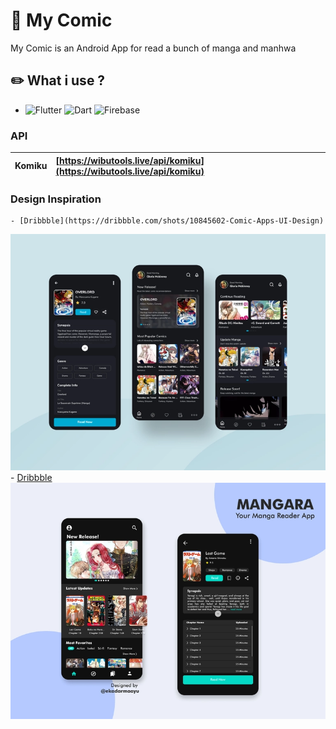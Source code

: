 # 📖 My Comic

My Comic is an Android App for read a bunch of manga and manhwa

## ✏️ What i use ?

* ![Flutter](https://img.shields.io/badge/Flutter-02569B?style=for-the-badge&logo=flutter&logoColor=white) ![Dart](https://img.shields.io/badge/Dart-0175C2?style=for-the-badge&logo=dart&logoColor=white) ![Firebase](https://img.shields.io/badge/Firebase-039BE5?style=for-the-badge&logo=Firebase&logoColor=white) 

### API
| Komiku | [https://wibutools.live/api/komiku](https://wibutools.live/api/komiku) |
| :----- | :--------------------------------------------------------------------- |

### Design Inspiration

    - [Dribbble](https://dribbble.com/shots/10845602-Comic-Apps-UI-Design)
![UI 1](screenshot/ui1.webp?raw=true "UI Inspiration 1")
    - [Dribbble](https://dribbble.com/shots/11722190-Manga-Reader-App-MANGARA)
![UI 2](screenshot/ui2.webp?raw=true "UI Inspiration 2")


